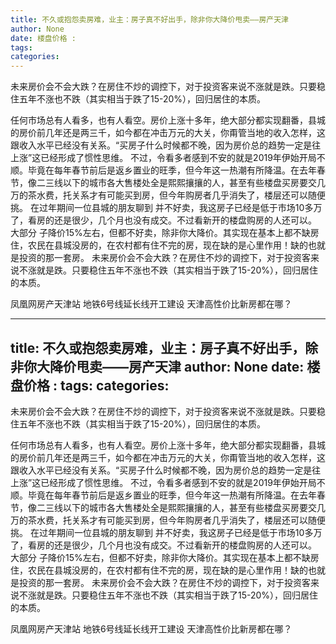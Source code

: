 ```yaml
---
title: 不久或抱怨卖房难，业主：房子真不好出手，除非你大降价甩卖——房产天津
author: None
date: 楼盘价格 : 
tags: 
categories: 
---
```

未来房价会不会大跌？在房住不炒的调控下，对于投资客来说不涨就是跌。只要稳住五年不涨也不跌（其实相当于跌了15-20%），回归居住的本质。
<!-- more -->
任何市场总有人看多，也有人看空。房价上涨十多年，绝大部分都实现翻番，县城的房价前几年还是两三千，如今都在冲击万元的大关，你甭管当地的收入怎样，这跟收入水平已经没有关系。“买房子什么时候都不晚，因为房价总的趋势一定是往上涨”这已经形成了惯性思维。
不过，令看多者感到不安的就是2019年伊始开局不顺。毕竟在每年春节前后是返乡置业的旺季，但今年这一热潮有所降温。在去年春节，像二三线以下的城市各大售楼处全是熙熙攘攘的人，甚至有些楼盘买房要交几万的茶水费，托关系才有可能买到房，但今年购房者几乎消失了，楼层还可以随便挑。
在过年期间一位县城的朋友聊到
并不好卖，我这房子已经是低于市场10多万了，看房的还是很少，几个月也没有成交。不过看新开的楼盘购房的人还可以。
大部分
子降价15%左右，但都不好卖，除非你大降价。其实现在基本上都不缺房住，农民在县城没房的，在农村都有住不完的房，现在缺的是心里作用！缺的也就是投资的那一套房。
未来房价会不会大跌？在房住不炒的调控下，对于投资客来说不涨就是跌。只要稳住五年不涨也不跌（其实相当于跌了15-20%），回归居住的本质。
                        
                        
                        
                        
                                        
                    
                    
                
                    
                    
                    
                
                    
                
凤凰网房产天津站
地铁6号线延长线开工建设
天津高性价比新房都在哪？	
	                        
	                    
	                        
	                    
---
title: 不久或抱怨卖房难，业主：房子真不好出手，除非你大降价甩卖——房产天津
author: None
date: 楼盘价格 : 
tags: 
categories: 
---
未来房价会不会大跌？在房住不炒的调控下，对于投资客来说不涨就是跌。只要稳住五年不涨也不跌（其实相当于跌了15-20%），回归居住的本质。
<!-- more -->
任何市场总有人看多，也有人看空。房价上涨十多年，绝大部分都实现翻番，县城的房价前几年还是两三千，如今都在冲击万元的大关，你甭管当地的收入怎样，这跟收入水平已经没有关系。“买房子什么时候都不晚，因为房价总的趋势一定是往上涨”这已经形成了惯性思维。
不过，令看多者感到不安的就是2019年伊始开局不顺。毕竟在每年春节前后是返乡置业的旺季，但今年这一热潮有所降温。在去年春节，像二三线以下的城市各大售楼处全是熙熙攘攘的人，甚至有些楼盘买房要交几万的茶水费，托关系才有可能买到房，但今年购房者几乎消失了，楼层还可以随便挑。
在过年期间一位县城的朋友聊到
并不好卖，我这房子已经是低于市场10多万了，看房的还是很少，几个月也没有成交。不过看新开的楼盘购房的人还可以。
大部分
子降价15%左右，但都不好卖，除非你大降价。其实现在基本上都不缺房住，农民在县城没房的，在农村都有住不完的房，现在缺的是心里作用！缺的也就是投资的那一套房。
未来房价会不会大跌？在房住不炒的调控下，对于投资客来说不涨就是跌。只要稳住五年不涨也不跌（其实相当于跌了15-20%），回归居住的本质。
                        
                        
                        
                        
                                        
                    
                    
                
                    
                    
                    
                
                    
                
凤凰网房产天津站
地铁6号线延长线开工建设
天津高性价比新房都在哪？	
	                        
	                    
	                        
	                    
